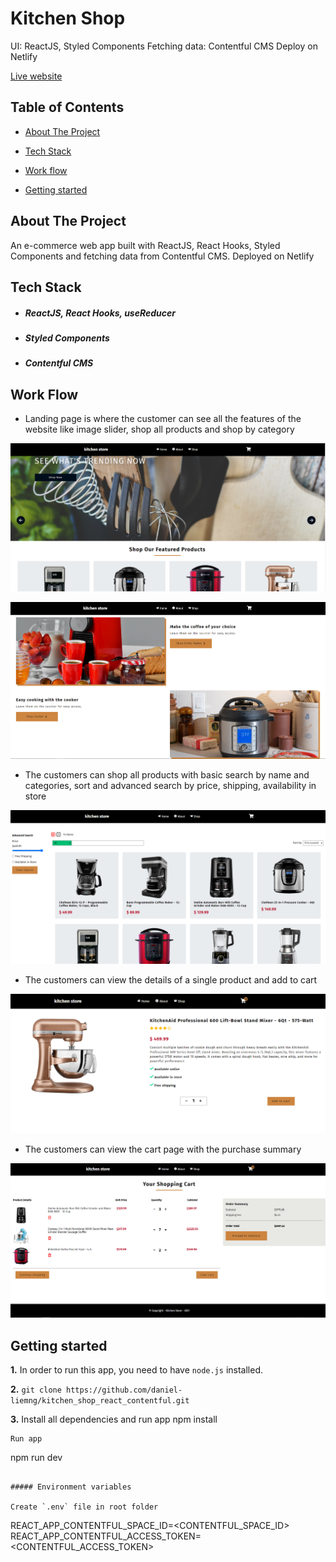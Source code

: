 # Kitchen Shop
UI: ReactJS, Styled Components
Fetching data: Contentful CMS
Deploy on Netlify

[Live website](https://kitchen-shop-react-contentful.netlify.app)

## Table of Contents
* [About The Project](#about)

* [Tech Stack](#tech-stack)

* [Work flow](#work-flow)

* [Getting started](#getting-started)

## About The Project
An e-commerce web app built with ReactJS, React Hooks, Styled Components and fetching data from Contentful CMS. Deployed on Netlify

## Tech Stack
  * ##### ReactJS, React Hooks, useReducer
  * ##### Styled Components
  * ##### Contentful CMS
  
## Work Flow
* Landing page is where the customer can see all the features of the website like image slider, shop all products and shop by category

![Image](https://github.com/daniel-liemng/kitchen_shop_react_contentful/blob/master/src/screenshoot/kitchen-1.PNG)

![Image](https://github.com/daniel-liemng/kitchen_shop_react_contentful/blob/master/src/screenshoot/kitchen-2.png)

* The customers can shop all products with basic search by name and categories, sort and advanced search by price, shipping, availability in store

![Image](https://github.com/daniel-liemng/kitchen_shop_react_contentful/blob/master/src/screenshoot/kitchen-3.png)

* The customers can view the details of a single product and add to cart

![Image](https://github.com/daniel-liemng/kitchen_shop_react_contentful/blob/master/src/screenshoot/kitchen-4.png)

* The customers can view the cart page with the purchase summary

![Image](https://github.com/daniel-liemng/kitchen_shop_react_contentful/blob/master/src/screenshoot/kitchen-5.png)

## Getting started
**1.** In order to run this app, you need to have `node.js` installed.

**2.** `git clone https://github.com/daniel-liemng/kitchen_shop_react_contentful.git`

**3.** Install all dependencies and run app
npm install
```
Run app

```
npm run dev
```

##### Environment variables

Create `.env` file in root folder

```
REACT_APP_CONTENTFUL_SPACE_ID=<CONTENTFUL_SPACE_ID>
REACT_APP_CONTENTFUL_ACCESS_TOKEN=<CONTENTFUL_ACCESS_TOKEN>
```


